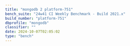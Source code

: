 ```yaml
---
title: "mongodb 2 platform-751"
bench_suite: "24w41 CI Weekly Benchmark - Build 2021.x"
build_number: "platform-751"
dbprofile: "mongodb"
classifier: ""
date: 2024-10-07T02:05:02
type: "bench"
---
```


